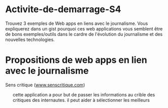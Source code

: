 # Activite-de-demarrage-S4
Trouvez 3 exemples de Web apps en liens avec le journalisme. Vous expliquerez dans un gist pourquoi ces web applications vous semblent être de bons exemples/outils dans le cardre de l'évolution du journalisme et des nouvelles technologies.

Propositions de web apps en lien avec le journalisme
=

Sens critique (www.senscritique.com)


<ol> cette application a pour but de passer les informations au crible des critiques des internautes. il peut aider à sélectionner les meilleurs 
